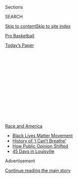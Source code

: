 <div id="app">

<div>

<div>

<div>

<div class="NYTAppHideMasthead css-1q2w90k e1suatyy0">

<div class="section css-ui9rw0 e1suatyy2">

<div class="css-eph4ug er09x8g0">

<div class="css-6n7j50">

</div>

<span class="css-1dv1kvn">Sections</span>

<div class="css-10488qs">

<span class="css-1dv1kvn">SEARCH</span>

</div>

[Skip to content](#site-content)[Skip to site index](#site-index)

</div>

<div id="masthead-section-label" class="css-1wr3we4 eaxe0e00">

[Pro
Basketball](https://www.nytimes.com/section/sports/basketball)

</div>

<div class="css-10698na e1huz5gh0">

</div>

</div>

<div id="masthead-bar-one" class="section hasLinks css-15hmgas e1csuq9d3">

<div class="css-uqyvli e1csuq9d0">

</div>

<div class="css-1uqjmks e1csuq9d1">

</div>

<div class="css-9e9ivx">

[](https://myaccount.nytimes.com/auth/login?response_type=cookie&client_id=vi)

</div>

<div class="css-1bvtpon e1csuq9d2">

[Today’s
Paper](https://www.nytimes.com/section/todayspaper)

</div>

</div>

</div>

</div>

<div data-aria-hidden="false">

<div id="site-content" data-role="main">

<div>

<div class="css-1aor85t" style="opacity:0.000000001;z-index:-1;visibility:hidden">

<div class="css-1hqnpie">

<div class="css-epjblv">

<span class="css-17xtcya">[Pro
Basketball](/section/sports/basketball)</span><span class="css-x15j1o">|</span><span class="css-fwqvlz">W.N.B.A.
Players Escalate Protest of Anti-B.L.M. Team
Owner</span>

</div>

<div class="css-k008qs">

<div class="css-1iwv8en">

<span class="css-18z7m18"></span>

<div>

</div>

</div>

<span class="css-1n6z4y">https://nyti.ms/39WMLcZ</span>

<div class="css-1705lsu">

<div class="css-4xjgmj">

<div class="css-4skfbu" data-role="toolbar" data-aria-label="Social Media Share buttons, Save button, and Comments Panel with current comment count" data-testid="share-tools">

  - 
  - 
  - 
  - 
    
    <div class="css-6n7j50">
    
    </div>

  - 

</div>

</div>

</div>

</div>

</div>

</div>

<div id="NYT_TOP_BANNER_REGION" class="css-13pd83m">

<div>

<div id="styln-prism-menu-1590763508878" class="section interactive-content interactive-size-medium css-1edisqu">

<div class="css-17ih8de interactive-body">

<div id="scroll-container" class="css-1gj85ro">

[<span class="styln-title-wrap"><span class="css-1pje3qr">Race
and</span><span class="css-1pje3qr">
America</span></span>](https://www.nytimes.com/news-event/george-floyd-protests-minneapolis-new-york-los-angeles?action=click&pgtype=Article&state=default&region=TOP_BANNER&context=storylines_menu)

  - [Black Lives Matter
    Movement](https://www.nytimes.com/interactive/2020/07/03/us/george-floyd-protests-crowd-size.html?action=click&pgtype=Article&state=default&region=TOP_BANNER&context=storylines_menu)
  - [History of ‘I Can’t
    Breathe’](https://www.nytimes.com/interactive/2020/06/28/us/i-cant-breathe-police-arrest.html?action=click&pgtype=Article&state=default&region=TOP_BANNER&context=storylines_menu)
  - [How Public Opinion
    Shifted](https://www.nytimes.com/interactive/2020/06/10/upshot/black-lives-matter-attitudes.html?action=click&pgtype=Article&state=default&region=TOP_BANNER&context=storylines_menu)
  - [45 Days in
    Louisville](https://www.nytimes.com/interactive/2020/07/16/us/black-lives-matter-protests-louisville-breonna-taylor.html?action=click&pgtype=Article&state=default&region=TOP_BANNER&context=storylines_menu)

</div>

</div>

</div>

</div>

</div>

<div id="top-wrapper" class="css-1sy8kpn">

<div id="top-slug" class="css-l9onyx">

Advertisement

</div>

[Continue reading the main
story](#after-top)

<div class="ad top-wrapper" style="text-align:center;height:100%;display:block;min-height:250px">

<div id="top" class="place-ad" data-position="top" data-size-key="top">

</div>

</div>

<div id="after-top">

</div>

</div>

<div>

<div id="sponsor-wrapper" class="css-1hyfx7x">

<div id="sponsor-slug" class="css-19vbshk">

Supported by

</div>

[Continue reading the main
story](#after-sponsor)

<div id="sponsor" class="ad sponsor-wrapper" style="text-align:center;height:100%;display:block">

</div>

<div id="after-sponsor">

</div>

</div>

<div class="css-186x18t">

</div>

<div class="css-1vkm6nb ehdk2mb0">

# W.N.B.A. Players Escalate Protest of Anti-B.L.M. Team Owner

</div>

Led by the members of the Atlanta Dream, players have begun wearing
T-shirts supporting a political opponent of Senator Kelly Loeffler, who
co-owns the Dream and has spoken against the Black Lives Matter
movement.

<div class="css-79elbk" data-testid="photoviewer-wrapper">

<div class="css-z3e15g" data-testid="photoviewer-wrapper-hidden">

</div>

<div class="css-1a48zt4 ehw59r15" data-testid="photoviewer-children">

![<span class="css-16f3y1r e13ogyst0" data-aria-hidden="true">Elizabeth
Williams of the Atlanta Dream is helping lead demonstrations against
Senator Kelly Loeffler, one of the Dream’s co-owners, who has spoken
disparagingly of the Black Lives Matter
movement.</span><span class="css-cnj6d5 e1z0qqy90" itemprop="copyrightHolder"><span class="css-1ly73wi e1tej78p0">Credit...</span><span><span>Phelan
M. Ebenhack/Associated
Press</span></span></span>](https://static01.nyt.com/images/2020/08/04/sports/04wnba-dream-1/merlin_175030845_bef46721-096f-4eb5-b04e-b1574eafa348-articleLarge.jpg?quality=75&auto=webp&disable=upscale)

</div>

</div>

<div class="css-18e8msd">

<div class="css-vp77d3 epjyd6m0">

<div class="css-1baulvz">

By [<span class="css-1baulvz last-byline" itemprop="name">Sopan
Deb</span>](https://www.nytimes.com/by/sopan-deb)

</div>

</div>

  - 
    
    <div class="css-ld3wwf e16638kd2">
    
    Aug. 4,
    2020
    
    </div>

  - 
    
    <div class="css-4xjgmj">
    
    <div class="css-d8bdto" data-role="toolbar" data-aria-label="Social Media Share buttons, Save button, and Comments Panel with current comment count" data-testid="share-tools">
    
      - 
      - 
      - 
      - 
        
        <div class="css-6n7j50">
        
        </div>
    
      - 
    
    </div>
    
    </div>

</div>

</div>

<div class="section meteredContent css-1r7ky0e" name="articleBody" itemprop="articleBody">

<div class="css-1fanzo5 StoryBodyCompanionColumn">

<div class="css-53u6y8">

Players for the Atlanta Dream and other teams across the W.N.B.A. have
begun a public show of defiance by wearing T-shirts endorsing the
Democratic opponent of the Dream’s co-owner Senator Kelly Loeffler,
Republican of Georgia, who is in a tightly contested race for her seat
and has spoken disparagingly of the Black Lives Matter movement.

Images of players, including the nine-time All-Star Diana Taurasi,
wearing the shirts endorsing Dr. Raphael G. Warnock flooded social media
on Tuesday ahead of a nationally televised matchup between Atlanta and
the Phoenix Mercury.

Across the chest of the black T-shirts were two words “Vote Warnock,” a
reference to the Atlanta pastor who is one of the top Democrats running
against Loeffler [in a special election in
November](https://www.nytimes.com/2020/07/09/us/politics/kelly-loeffler-georgia-senate-arizona.html).

</div>

</div>

<div class="css-1fanzo5 StoryBodyCompanionColumn">

<div class="css-53u6y8">

It was the latest escalation in a conflict that has roiled the W.N.B.A.
in recent weeks. Loeffler, who owns 49 percent of the team, has publicly
and frequently derided the league for dedicating its season [to the
Black Lives Matter
movement](https://www.nytimes.com/2020/07/09/sports/basketball/kelly-loeffler-atlanta-dream-protests.html),
provoking sharp criticism from some of the league’s most high-profile
figures. The players’ union has [called for her
ouster](https://twitter.com/TheWNBPA?ref_src=twsrc%5Egoogle%7Ctwcamp%5Eserp%7Ctwgr%5Eauthor),
but W.N.B.A. Commissioner Cathy Engelbert [told CNN in
mid-July](https://www.youtube.com/watch?v=rVaI_-G8Nd0) that Loeffler
would not be forced to sell the team.

</div>

</div>

<div class="css-79elbk" data-testid="photoviewer-wrapper">

<div class="css-z3e15g" data-testid="photoviewer-wrapper-hidden">

</div>

<div class="css-1a48zt4 ehw59r15" data-testid="photoviewer-children">

![<span class="css-16f3y1r e13ogyst0" data-aria-hidden="true">Senator
Kelly Loeffler, Republican of Georgia, has criticized the W.N.B.A. for
its commitment to social justice this season and disparaged the Black
Lives Matter
movement.</span><span class="css-cnj6d5 e1z0qqy90" itemprop="copyrightHolder"><span class="css-1ly73wi e1tej78p0">Credit...</span><span>Mandel
Ngan/Agence France-Presse — Getty
Images</span></span>](https://static01.nyt.com/images/2020/08/04/sports/04wnba-dream-2/merlin_175303587_da12dca8-b08d-4526-b9f5-517e38fc3b07-articleLarge.jpg?quality=75&auto=webp&disable=upscale)

</div>

</div>

<div class="css-1fanzo5 StoryBodyCompanionColumn">

<div class="css-53u6y8">

Elizabeth Williams, who has played for the Dream since 2016, said in an
interview on Monday that the players plan to “vocally support” Warnock
in the coming weeks, and that players have had “several” conversations
with him.

“When we realized what our owner was doing and how she was kind of using
us and the Black Lives Matter movement for her political gain, we felt
like we didn’t want to feel kind of lost as the pawns in this,” Williams
said.

</div>

</div>

<div class="css-cfo9c3">

</div>

<div class="css-1fanzo5 StoryBodyCompanionColumn">

<div class="css-53u6y8">

“This is just more proof that the out of control cancel culture wants to
shut out anyone who disagrees with them,” Loeffler said in a statement
late Tuesday. “It’s clear that the league is more concerned with playing
politics than basketball, and I stand by what I wrote in June.”

</div>

</div>

<div class="css-1fanzo5 StoryBodyCompanionColumn">

<div class="css-53u6y8">

Warnock, in an email, said he was “honored and humbled by the
overwhelming support from the W.N.B.A. players.”

“This movement gives us the opportunity to fight for what we believe in,
and I stand by all athletes promoting social justice on and off the
court,” Warnock said. “Senator Loeffler and those like her who seek to
silence and dismiss others when they speak up for justice have planted
themselves on the wrong side of history.”

Williams said the idea to publicly endorse Warnock came from Sue Bird,
the 11-time All-Star guard for the Seattle Storm. Both Williams and Bird
are executives in the players’ union. Top players also consulted with
Stacey Abrams, the Democrat who lost a close race for the Georgia
governor’s seat in 2018 to Brian Kemp, a Republican. Abrams joined [the
players’ union board of advocates](https://wnbpa.com/about/board/) last
summer.

In planning the demonstration, the players thought it was important that
the T-shirts debuted during a game that was nationally televised.
Tuesday’s game between the Dream and Mercury was scheduled to be
broadcast on ESPN 2. Williams said that the Dream players will continue
to wear the T-shirts in upcoming games, and other teams have agreed to
do so, too.

“We can’t really do anything about her ownership,” Williams said,
referring to Loeffler. “That’s not something we can control. We can
control who we vote for.”

The teams’ coaches were made aware of the demonstration, Williams said,
but she was unsure whether Mary Brock, the philanthropist who owns the
other 51 percent of the Dream, was told ahead of time. Brock thus far
has not publicly addressed the conflict between Loeffler and the
W.N.B.A. players.

This level of public protest — players on a team openly campaigning
against their own owner — is virtually unheard of in professional
sports. But it is not out of character for players in the W.N.B.A., a
league that has frequently shown a willingness to tackle social justice
issues publicly. In 2016, W.N.B.A. players were among the first
professional athletes in the United States [to demonstrate against
police
brutality](https://www.nytimes.com/2016/07/11/sports/basketball/liberty-show-solidarity-with-black-lives-matter-in-rare-public-stance.html),
also with T-shirts. The W.N.B.A. initially fined those players before
rescinding the fines.

</div>

</div>

<div class="css-1fanzo5 StoryBodyCompanionColumn">

<div class="css-53u6y8">

It was not immediately clear whether the league would take action
against the players for Tuesday’s demonstration. Representatives for the
league did not immediately return a request for comment.

</div>

</div>

<div class="css-cfo9c3">

</div>

<div class="css-1fanzo5 StoryBodyCompanionColumn">

<div class="css-53u6y8">

Recently, the league has waded deeper into politics, in large part
because of its players’ willingness to do the same. In 2018, the
W.N.B.A. [partnered with Planned
Parenthood](https://www.wnba.com/news/wnba-take-a-seat-take-a-stand-women-girls-2018-season/)for
an initiative called “Take a Seat, Take a Stand,” which sent a portion
of ticket proceeds to multiple groups including Planned Parenthood.
Since then, W.N.B.A. players have often been spotted at the front lines
of demonstrations, especially recently after the deaths of George Floyd
and Breonna Taylor, who were killed by the police.

The initial response to Loeffler, who is not involved in the day-to-day
operations of the team, came after she wrote a letter in early July to
Engelbert, saying, “I adamantly oppose the Black Lives Matter political
movement, which has advocated for the defunding of police.” Loeffler
also accused the movement of promoting “violence and destruction across
the country.”

One of the most high-profile rebukes came [from Dream
players](https://twitter.com/moniquebillings/status/1281713112949850113?s=21),
who issued a collective statement on July 10: “It is not extreme to
demand change after centuries of inequality. This is not a political
statement. This is a statement of humanity.”

Loeffler has since made a cause celebre of criticizing the W.N.B.A.’s
commitment to social justice, frequently conducting interviews painting
herself as a victim of so-called “cancel culture” as a result of the
backlash from players.

In her Senate race, Loeffler is fighting to remain in the seat she was
appointed to late last year after Johnny Isakson stepped down because of
health problems. To win, a candidate must get 50 percent of the vote. If
no candidate reaches that mark, the top two candidates will have a
runoff, which is widely expected to be the outcome. The other top
candidate in the race is Representative Doug Collins, a Republican and
ardent supporter of President Trump.

</div>

</div>

<div class="css-1fanzo5 StoryBodyCompanionColumn">

<div class="css-53u6y8">

Collins and the W.N.B.A. players have one thing in common: They want
Loeffler to sell her stake in the team. But Collins’s reasoning was
different. On July 7, he issued a statement that said Loeffler should
“get out of the liberal agenda advocacy business,” in reference to the
Dream.

Asked if she was bothered that the W.N.B.A. was not forcing Loeffler to
sell her stake, Williams said: “Honestly, I think that she wants the
league to push her out. She wants that to be part of this statement that
she’s making that, ‘Oh, Black Lives Matter is divisive. They pushed me
out because they feel differently, blah blah blah.’

“So I think, ironically, playing this kind of wait and see game is more
frustrating for Kelly than it is for us,” Williams said.

</div>

</div>

<div>

</div>

</div>

<div>

</div>

<div>

</div>

<div>

</div>

<div>

<div id="bottom-wrapper" class="css-1ede5it">

<div id="bottom-slug" class="css-l9onyx">

Advertisement

</div>

[Continue reading the main
story](#after-bottom)

<div id="bottom" class="ad bottom-wrapper" style="text-align:center;height:100%;display:block;min-height:90px">

</div>

<div id="after-bottom">

</div>

</div>

</div>

</div>

</div>

## Site Index

<div>

</div>

## Site Information Navigation

  - [© <span>2020</span> <span>The New York Times
    Company</span>](https://help.nytimes.com/hc/en-us/articles/115014792127-Copyright-notice)

<!-- end list -->

  - [NYTCo](https://www.nytco.com/)
  - [Contact
    Us](https://help.nytimes.com/hc/en-us/articles/115015385887-Contact-Us)
  - [Work with us](https://www.nytco.com/careers/)
  - [Advertise](https://nytmediakit.com/)
  - [T Brand Studio](http://www.tbrandstudio.com/)
  - [Your Ad
    Choices](https://www.nytimes.com/privacy/cookie-policy#how-do-i-manage-trackers)
  - [Privacy](https://www.nytimes.com/privacy)
  - [Terms of
    Service](https://help.nytimes.com/hc/en-us/articles/115014893428-Terms-of-service)
  - [Terms of
    Sale](https://help.nytimes.com/hc/en-us/articles/115014893968-Terms-of-sale)
  - [Site
    Map](https://spiderbites.nytimes.com)
  - [Help](https://help.nytimes.com/hc/en-us)
  - [Subscriptions](https://www.nytimes.com/subscription?campaignId=37WXW)

</div>

</div>

</div>

</div>
